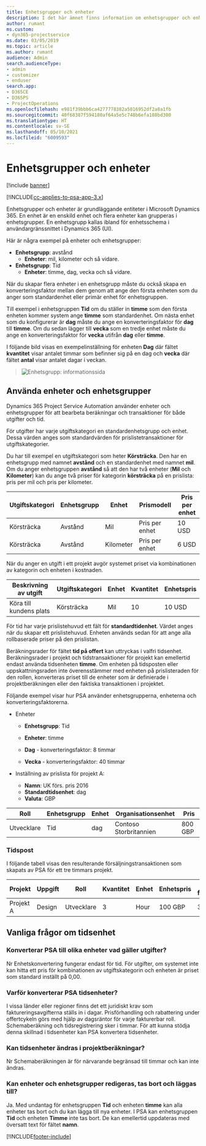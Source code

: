 ```yaml
---
title: Enhetsgrupper och enheter
description: I det här ämnet finns information om enhetsgrupper och enheter.
author: rumant
ms.custom:
- dyn365-projectservice
ms.date: 03/05/2019
ms.topic: article
ms.author: rumant
audience: Admin
search.audienceType:
- admin
- customizer
- enduser
search.app:
- D365CE
- D365PS
- ProjectOperations
ms.openlocfilehash: e981f39bbb6ca4277778382a5816952df2a8a1fb
ms.sourcegitcommit: 40f68387f594180af64a5e5c748b6efa188bd300
ms.translationtype: HT
ms.contentlocale: sv-SE
ms.lasthandoff: 05/10/2021
ms.locfileid: "6009593"
---
```

# <a name="unit-groups-and-units"></a>Enhetsgrupper och enheter

[!include [banner](../includes/psa-now-project-operations.md)]

[!INCLUDE[cc-applies-to-psa-app-3.x](../includes/cc-applies-to-psa-app-3x.md)]

Enhetsgrupper och enheter är grundläggande entiteter i Microsoft Dynamics 365. En enhet är en enskild enhet och flera enheter kan grupperas i enhetsgrupper. En enhetsgrupp kallas ibland för enhetsschema i användargränssnittet i Dynamics 365 (UI). 

Här är några exempel på enheter och enhetsgrupper:
 
- **Enhetsgrupp**: avstånd 
    - **Enheter**: mil, kilometer och så vidare.
- **Enhetsgrupp**: Tid
    - **Enheter**: timme, dag, vecka och så vidare. 

När du skapar flera enheter i en enhetsgrupp måste du också skapa en konverteringsfaktor mellan dem genom att ange den första enheten som du anger som standardenhet eller primär enhet för enhetsgruppen. 

Till exempel i enhetsgruppen **Tid** om du ställer in **timme** som den första enheten kommer system ange **timme** som standardenhet. Om nästa enhet som du konfigurerar är **dag** måste du ange en konverteringsfaktor för **dag** till **timme**. Om du sedan lägger till **vecka** som en tredje enhet måste du ange en konverteringsfaktor för **vecka** utifrån **dag** eller **timme**. 

I följande bild visas en exempelinställning för enheten **Dag** där fältet **kvantitet** visar antalet timmar som befinner sig på en dag och **vecka** där fältet **antal** visar antalet dagar i veckan.

> ![Enhetsgrupp: informationssida](media/advanced-2.png)

## <a name="using-units-and-unit-groups"></a>Använda enheter och enhetsgrupper

Dynamics 365 Project Service Automation använder enheter och enhetsgrupper för att bearbeta beräkningar och transaktioner för både utgifter och tid. 

För utgifter har varje utgiftskategori en standardenhetsgrupp och enhet. Dessa värden anges som standardvärden för prislistetransaktioner för utgiftskategorier. 

Du har till exempel en utgiftskategori som heter **Körsträcka**. Den har en enhetsgrupp med namnet **avstånd** och en standardenhet med namnet **mil**. Om du anger enhetsgruppen **avstånd** så att den har två enheter (**Mil** och **Kilometer**) kan du ange två priser för kategorin **körsträcka** på en prislista: pris per mil och pris per kilometer.

| Utgiftskategori  | Enhetsgrupp  | Enhet      | Prismodell  | Pris per enhet  |
|-------------------|---------------|-----------|-------------------|-------------------|
| Körsträcka           | Avstånd      | Mil      | Pris per enhet    | 10 USD            |
| Körsträcka           | Avstånd      | Kilometer | Pris per enhet    |  6 USD            |

När du anger en utgift i ett projekt avgör systemet priset via kombinationen av kategorin och enheten i kostnaden. 

| Beskrivning av utgift        | Utgiftskategori  | Enhet  | Kvantitet  | Enhetspris   |
|----------------------------|---------------------|-------|-----------|----------------|
| Köra till kundens plats | Körsträcka             | Mil  | 10        | 10 USD         |

För tid har varje prislistehuvud ett fält för **standardtidenhet**. Värdet anges när du skapar ett prislistehuvud. Enheten används sedan för att ange alla rollbaserade priser på den prislistan.

Beräkningsrader för fältet **tid på offert** kan uttryckas i valfri tidsenhet. Beräkningsrader i projekt och tidstransaktioner för projekt kan emellertid endast använda tidsenheten **timme**. Om enheten på tidsposten eller uppskattningsraden inte överensstämmer med enheten på prislisteraden för den rollen, konverteras priset till de enheter som är definierade i projektberäkningen eller den faktiska transaktionen i projektet.

Följande exempel visar hur PSA använder enhetsgrupperna, enheterna och konverteringsfaktorerna.
- Enheter

   - **Enhetsgrupp**: Tid 
   - **Enheter**: timme 
    
    - **Dag** - konverteringsfaktor: 8 timmar       
    - **Vecka** - konverteringsfaktor: 40 timmar  
        
- Inställning av prislista för projekt A:

    - **Namn**: UK förs. pris 2016 
    - **Standardtidsenhet**: dag 
    - **Valuta**: GBP

| Roll      | Enhetsgrupp | Enhet | Organisationsenhet | Pris   |
|-----------|------------|------|---------------------|---------|
| Utvecklare | Tid       | dag  | Contoso Storbritannien          | 800 GBP |

### <a name="time-entry"></a>Tidspost

I följande tabell visas den resulterande försäljningstransaktionen som skapats av PSA för ett tre timmars projekt.


| Projekt   | Uppgift    | Roll      | Kvantitet | Enhet  | Enhetspris | Ofakturerat försäljningsbelopp |
|-----------|---------|-----------|----------|-------|------------|-----------------------|
| Projekt A | Design  | Utvecklare | 3        | Hour  | 100 GBP    | 300 GBP               |

## <a name="time-unit-faq"></a>Vanliga frågor om tidsenhet

### <a name="does-psa-convert-to-different-units-in-the-case-of-expenses"></a>Konverterar PSA till olika enheter vad gäller utgifter?
Nr Enhetskonvertering fungerar endast för tid. För utgifter, om systemet inte kan hitta ett pris för kombinationen av utgiftskategorin och enheten är priset som standard inställt på 0,00.

### <a name="why-does-psa-convert-time-units"></a>Varför konverterar PSA tidsenheter?
I vissa länder eller regioner finns det ett juridiskt krav som faktureringsavgifterna ställs in i dagar. Prisförhandling och rabattering under offertcykeln görs med hjälp av dagsräntor för varje fakturerbar roll. Schemaberäkning och tidsregistrering sker i timmar. För att kunna stödja denna skillnad i tidsenheter kan PSA konvertera tidsenheter.

### <a name="can-time-units-be-changed-on-project-estimates"></a>Kan tidsenheter ändras i projektberäkningar?
Nr Schemaberäkningen är för närvarande begränsad till timmar och kan inte ändras.

### <a name="can-units-and-unit-groups-be-edited-deleted-and-added"></a>Kan enheter och enhetsgrupper redigeras, tas bort och läggas till?
Ja. Med undantag för enhetsgruppen **Tid** och enheten **timme** kan alla enheter tas bort och du kan lägga till nya enheter. I PSA kan enhetsgruppen **Tid** och enheten **Timme** inte tas bort. De kan emellertid uppdateras med översatt text för fältet **namn**.


[!INCLUDE[footer-include](../includes/footer-banner.md)]